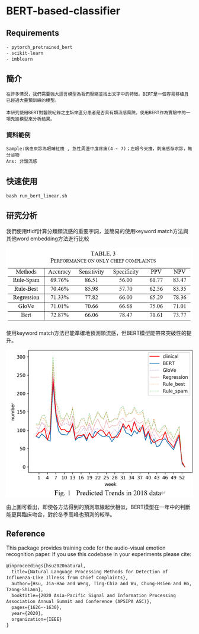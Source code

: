 # BERT-based-classifier


## Requirements
```
- pytorch_pretrained_bert
- scikit-learn
- imblearn
```

## 簡介
```
在許多情況，我們需要強大語言模型為我們壓縮並找出文字中的特徵。BERT是一個容易移植且已經過大量預訓練的模型。

本研究使用BERT對醫院紀錄之主訴來區分患者是否具有類流感風險。使用BERT作為實驗中的一項先進模型來分析結果。
```
### 資料範例
```
Sample:病患來診為眼睛紅癢 , 急性周邊中度疼痛(4 ~ 7)；左眼今天癢，刺痛感存求診，無分泌物
Ans: 非類流感
```
## 快速使用
```
bash run_bert_linear.sh
```

## 研究分析
我們使用tfidf計算分類類流感的重要字詞，並簡易的使用keyword match方法與其他word embedding方法進行比較

!["Table 3 "](https://github.com/Xuplussss/BERT-based-classifier/blob/main/table.PNG?raw=true)

使用keyword match方法已能準確地預測類流感，但BERT模型能帶來突破性的提升。


!["Fig 1"](https://github.com/Xuplussss/BERT-based-classifier/blob/main/Fig1.PNG?raw=true)

由上圖可看出，即使各方法得到的預測取線起伏相似，BERT模型在一年中的判斷能更與臨床吻合，對於冬季高峰也預測的較準。

## Reference
This package provides training code for the audio-visual emotion recognition paper. If you use this codebase in your experiments please cite: 

```
@inproceedings{hsu2020natural,
  title={Natural Language Processing Methods for Detection of Influenza-Like Illness from Chief Complaints},
  author={Hsu, Jia-Hao and Weng, Ting-Chia and Wu, Chung-Hsien and Ho, Tzong-Shiann},
  booktitle={2020 Asia-Pacific Signal and Information Processing Association Annual Summit and Conference (APSIPA ASC)},
  pages={1626--1630},
  year={2020},
  organization={IEEE}
}
```
